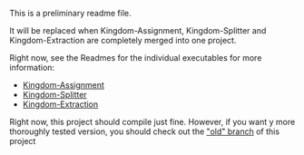 This is a preliminary readme file.

It will be replaced when Kingdom-Assignment, Kingdom-Splitter and Kingdom-Extraction are completely merged into one project.

Right now, see the Readmes for the individual executables for more
information:

- [Kingdom-Assignment](Kingdom-Assignment-Readme.md)
- [Kingdom-Splitter](Kingdom-Splitter-Readme.md)
- [Kingdom-Extraction](Kingdom-Extraction-Readme.md)
 
 Right now, this project should compile just fine. However, if you
 want y more thoroughly tested version, you should check out the ["old"
 branch](https://github.com/PalMuc/Kingdom-Assignment/branches/old) of this project
